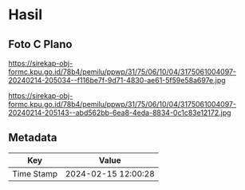 # Hasil

## Foto C Plano

https://sirekap-obj-formc.kpu.go.id/78b4/pemilu/ppwp/31/75/06/10/04/3175061004097-20240214-205034--f116be7f-9d71-4830-ae61-5f59e58a697e.jpg

https://sirekap-obj-formc.kpu.go.id/78b4/pemilu/ppwp/31/75/06/10/04/3175061004097-20240214-205143--abd562bb-6ea8-4eda-8834-0c1c83e12172.jpg


## Metadata

| Key        | Value               |
| ---------- | ------------------- |
| Time Stamp | 2024-02-15 12:00:28 |



